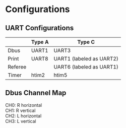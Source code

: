 # Configurations
## UART Configurations
|         | Type A  | Type C                   |
| ------- | ------- | -----------------------  |
| Dbus    | UART1   | UART3                    |
| Print   | UART8   | UART1 (labeled as UART2) |
| Referee |         | UART6 (labeled as UART1) |
| Timer   | htim2   | htim5                    |

## Dbus Channel Map
CH0: R horizontal\
CH1: R vertical\
CH2: L horizontal\
CH3: L vertical
